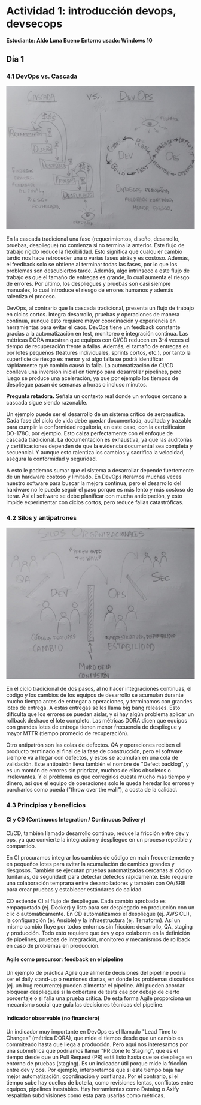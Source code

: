 # Actividad 1: introducción devops, devsecops

**Estudiante: Aldo Luna Bueno**
**Entorno usado: Windows 10**

## Día 1

### 4.1 DevOps vs. Cascada

![alt](imagenes/devops-vs-cascada.jpg)

En la cascada tradicional una fase (requerimientos, diseño, desarrollo, pruebas, despliegue) no comienza si no termina la anterior. Este flujo de trabajo rígido reduce la flexibilidad. Esto significa que cualquier cambio tardío nos hace retroceder una o varias fases atrás y es costoso. Además, el feedback solo se obtiene al terminar todas las fases, por lo que los problemas son descubiertos tarde. Además, algo intrinseco a este flujo de trabajo es que el tamaño de entregas es grande, lo cual aumenta el riesgo de errores. Por último, los despliegues y pruebas son casi siempre manuales, lo cual introduce el riesgo de errores humanos y además ralentiza el proceso.

DevOps, al contrario que la cascada tradicional, presenta un flujo de trabajo en ciclos cortos. Integra desarrollo, pruebas y operaciones de manera continua, aunque esto requiere mayor coordinación y experiencia en herramientas para evitar el caos. DevOps tiene un feedback constante gracias a la automatización en test, monitoreo e integración continua. Las métricas DORA muestran que equipos con CI/CD reducen en 3-4 veces el tiempo de recuperación frente a fallas. Además, el tamaño de entregas es por lotes pequeños (features individuales, sprints cortos, etc.), por tanto la superficie de riesgo es menor y si algo falla se podrá identificar rápidamente qué cambio causó la falla. La automatización de CI/CD conlleva una inversión inicial en tiempo para desarrollar pipelines, pero luego se produce una aceleración, ya que por ejemplo los tiempos de despliegue pasan de semanas a horas o incluso minutos.

**Pregunta retadora.** Señala un contexto real donde un enfoque cercano a cascada sigue siendo razonable.

Un ejemplo puede ser el desarrollo de un sistema crítico de aeronáutica. Cada fase del ciclo de vida debe quedar documentada, auditada y trazable para cumplir la conformidad regultoria, en este caso, con la certeificaión DO-178C, por ejemplo. Esto calza perfectamente con el enfoque de cascada tradicional. La documentación es exhaustiva, ya que las auditorías y certificaciones dependen de que la evidencia documental sea completa y secuencial. Y aunque esto ralentiza los cambios y sacrifica la velocidad, asegura la conformidad y seguridad.

A esto le podemos sumar que el sistema a desarrollar depende fuertemente de un hardware costoso y limitado. En DevOps iteramos muchas veces nuestro software para buscar la mejora continua, pero el desarrollo del hardware no le puede seguir el paso porque es más lento y más costoso de iterar. Así el software se debe planificar con mucha anticipación, y esto impide experimentar con ciclos cortos, pero reduce fallas catastróficas.

### 4.2 Silos y antipatrones

![alt](imagenes/silos-equipos.jpg)

En el ciclo tradicional de dos pasos, al no hacer integraciones continuas, el código y los cambios de los equipos de desarrollo se acumulan durante mucho tiempo antes de entregar a operaciones, y terminamos con grandes lotes de entrega. A estas entregas se les llama big bang releases. Esto dificulta que los errores se puedan aislar, y si hay algún problema aplicar un rollback deshace el lote completo. Las métricas DORA dicen que equipos con grandes lotes de entrega tienen menor frecuencia de despliegue y mayor MTTR (tiempo promedio de recuperación).

Otro antipatrón son las colas de defectos. QA y operaciones reciben el producto terminado al final de la fase de construcción, pero el software siempre va a llegar con defectos, y estos se acumulan en una cola de validación. Este antipatrón lleva también el nombre de "Defect backlog", y es un montón de errores sin priorizar, muchos de ellos obsoletos o irrelevantes. Y el problema es que corregirlos cuesta mucho más tiempo y dinero, así que el equipo de operaciones solo le queda heredar los errores y parcharlos como pueda ("throw over the wall"), a costa de la calidad.

### 4.3 Principios y beneficios

#### CI y CD (Continuous Integration / Continuous Delivery)

CI/CD, también llamado desarrollo continuo, reduce la fricción entre dev y ops, ya que convierte la integración y despliegue en un proceso repetible y compartido.

En CI procuramos integrar los cambios de código en main frecuentemente y en pequeños lotes para evitar la acumulación de cambios grandes y riesgosos. También se ejecutan pruebas automatizadas cercanas al código (unitarias, de seguridad) para detectar defectos rápidamente. Esto requiere una colaboración temprana entre desarrolladores y también con QA/SRE para crear pruebas y establecer estándares de calidad.

CD extiende CI al flujo de despliegue. Cada cambio aprobado es empaquetado (ej. Docker) y listo para ser desplegado en producción con un clic o automáticamente. En CD automatizamos el despliegue (ej. AWS CLI), la configuración (ej. Ansible) y la infraestructura (ej. Terraform). Así un mismo cambio fluye por todos entornos sin fricción: desarrollo, QA, staging y producción. Todo esto requiere que dev y ops colaboren en la definición de pipelines, pruebas de integración, monitoreo y mecanismos de rollback en caso de problemas en producción.

#### Agile como precursor: feedback en el pipeline

Un ejemplo de práctica Agile que alimente decisiones del pipeline podría ser el daily stand-up o reuniones diarias, en donde los problemas discutidos (ej. un bug recurrente) pueden alimentar el pipeline. Ahí pueden acordar bloquear despliegues si la cobertura de tests cae por debajo de cierto porcentaje o si falla una prueba crítica. De esta forma Agile proporciona un mecanismo social que guía las decisiones técnicas del pipeline.

#### Indicador observable (no financiero)

Un indicador muy importante en DevOps es el llamado "Lead Time to Changes" (métrica DORA), que mide el tiempo desde que un cambio es commiteado hasta que llega a producción. Pero aquí nos interesamos por una submétrica que podríamos llamar "PR done to Staging", que es el tiempo desde que un Pull Request (PR) está listo hasta que se despliega en entorno de pruebas (staging). Es un indicador útil porque mide la fricción entre dev y ops. Por ejemplo, interpretamos que si este tiempo baja hay mejor automatización, coordinación y confianza. Por el contrario, si el tiempo sube hay cuellos de botella, como revisiones lentas, conflictos entre equipos, pipelines inestables. Hay herramientas como Datalog o Axify respaldan subdivisiones como esta para usarlas como métricas.
